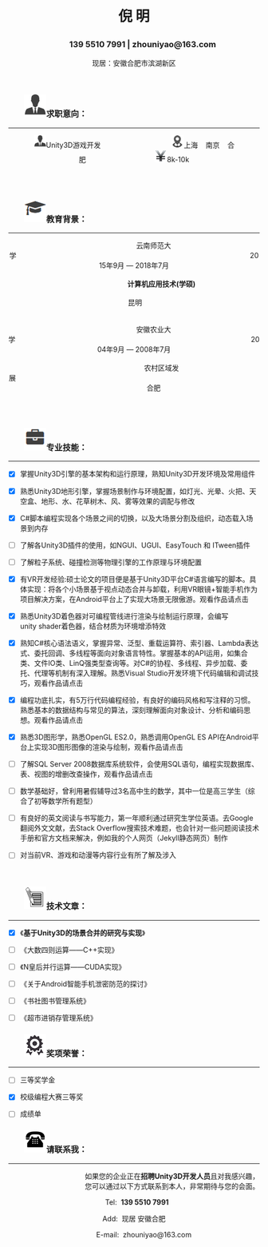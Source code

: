 <h1><p align="center">倪 明</p></h1>

<h3><p align="center">&nbsp;&nbsp;&nbsp;&nbsp;&nbsp;&nbsp;&nbsp;&nbsp;&nbsp;139&nbsp;5510&nbsp;7991&nbsp;<b>|</b>&nbsp;zhouniyao@163.com</p></h3>
<p align="center">现居：安徽合肥市滨湖新区</p>
<br>
<h3>&nbsp;&nbsp;&nbsp;&nbsp;&nbsp;&nbsp;&nbsp;&nbsp;<img src="/styles/images/me/info.png" alt="我">求职意向：</h3>


----------


<p align="center"><img src="/nm_icon/info2.png" alt="我">Unity3D游戏开发&nbsp;&nbsp;&nbsp;&nbsp;&nbsp;&nbsp;&nbsp;&nbsp;&nbsp;&nbsp;&nbsp;&nbsp;&nbsp;&nbsp;&nbsp;&nbsp;&nbsp;&nbsp;&nbsp;&nbsp;&nbsp;&nbsp;&nbsp;&nbsp;&nbsp;&nbsp; &nbsp;&nbsp;&nbsp;&nbsp; &nbsp;&nbsp;&nbsp;&nbsp;<img src="/nm_icon/location2.png" alt="我">上海&nbsp;&nbsp;&nbsp;&nbsp;南京&nbsp;&nbsp;&nbsp;&nbsp;合肥&nbsp;&nbsp;&nbsp;&nbsp;&nbsp;&nbsp;&nbsp;&nbsp;&nbsp;&nbsp;&nbsp;&nbsp;&nbsp;&nbsp;&nbsp;&nbsp;&nbsp;&nbsp;&nbsp;&nbsp;&nbsp;&nbsp;&nbsp;&nbsp;&nbsp;&nbsp; &nbsp;&nbsp;&nbsp;&nbsp;&nbsp;&nbsp;&nbsp;&nbsp;<img src="/nm_icon/rmb2.png" alt="我">8k-10k</p>





<br><br>
	
<h3>&nbsp;&nbsp;&nbsp;&nbsp;&nbsp;&nbsp;&nbsp;&nbsp;<img src="/styles/images/me/education.png" alt="我">教育背景：</h3>


----------


<center>&nbsp;&nbsp;&nbsp;&nbsp;&nbsp;&nbsp;&nbsp;&nbsp;&nbsp;&nbsp;&nbsp;&nbsp;&nbsp;&nbsp;&nbsp;&nbsp;&nbsp;&nbsp;&nbsp;&nbsp;云南师范大学&nbsp;&nbsp;&nbsp;&nbsp;&nbsp;&nbsp;&nbsp;&nbsp;&nbsp;&nbsp;&nbsp;&nbsp;&nbsp;&nbsp;&nbsp;&nbsp;&nbsp;&nbsp;&nbsp;&nbsp;&nbsp;&nbsp;&nbsp;&nbsp;&nbsp;&nbsp;&nbsp;&nbsp;&nbsp;&nbsp;&nbsp;&nbsp;&nbsp;&nbsp;&nbsp;&nbsp;&nbsp;&nbsp;&nbsp;&nbsp;&nbsp;&nbsp;&nbsp;&nbsp;&nbsp;&nbsp;&nbsp;&nbsp;&nbsp;&nbsp;&nbsp;&nbsp;&nbsp;&nbsp;&nbsp;&nbsp;&nbsp;&nbsp;&nbsp;&nbsp;&nbsp;&nbsp;&nbsp;&nbsp;&nbsp;&nbsp;&nbsp;&nbsp;&nbsp;&nbsp;&nbsp;&nbsp;&nbsp;&nbsp;&nbsp;&nbsp;&nbsp;&nbsp;&nbsp;&nbsp;&nbsp;&nbsp;&nbsp;&nbsp;&nbsp;&nbsp;&nbsp;&nbsp;&nbsp;&nbsp;&nbsp;&nbsp;&nbsp;&nbsp;&nbsp;&nbsp;&nbsp;&nbsp;&nbsp;&nbsp;&nbsp;&nbsp;&nbsp;&nbsp;&nbsp;&nbsp;&nbsp;&nbsp;&nbsp;&nbsp;&nbsp;&nbsp;&nbsp;&nbsp;&nbsp;&nbsp;&nbsp;&nbsp;&nbsp;2015年9月 — 2018年7月</center>
<br>
<center>&nbsp;&nbsp;&nbsp;&nbsp;&nbsp;&nbsp;&nbsp;&nbsp;&nbsp;&nbsp;&nbsp;&nbsp;&nbsp;&nbsp;&nbsp;&nbsp;&nbsp;&nbsp;&nbsp;&nbsp;&nbsp;&nbsp;&nbsp;&nbsp;&nbsp;&nbsp;&nbsp;&nbsp;<b>计算机应用技术(学硕) </b>&nbsp;&nbsp;&nbsp;&nbsp;&nbsp;&nbsp;&nbsp;&nbsp;&nbsp;&nbsp;&nbsp;&nbsp;&nbsp;&nbsp;&nbsp;&nbsp;&nbsp;&nbsp;&nbsp;&nbsp;&nbsp;&nbsp;&nbsp;&nbsp;&nbsp;&nbsp;&nbsp;&nbsp;&nbsp;&nbsp;&nbsp;&nbsp;&nbsp;&nbsp;&nbsp;&nbsp;&nbsp;&nbsp;&nbsp;&nbsp;&nbsp;&nbsp;&nbsp;&nbsp;&nbsp;&nbsp;&nbsp;&nbsp;&nbsp;&nbsp;&nbsp;&nbsp;&nbsp;&nbsp;&nbsp;&nbsp;&nbsp;&nbsp;&nbsp;&nbsp;&nbsp;&nbsp;&nbsp;&nbsp;&nbsp;&nbsp;&nbsp;&nbsp;&nbsp;&nbsp;&nbsp;&nbsp;&nbsp;&nbsp;&nbsp;&nbsp;&nbsp;&nbsp;&nbsp;&nbsp;&nbsp;&nbsp;&nbsp;&nbsp;&nbsp;&nbsp;&nbsp;&nbsp;&nbsp;&nbsp;&nbsp;&nbsp;&nbsp;&nbsp;&nbsp;&nbsp;&nbsp;&nbsp;&nbsp;&nbsp;&nbsp;&nbsp;&nbsp;&nbsp;&nbsp;&nbsp;&nbsp;&nbsp;&nbsp;&nbsp;&nbsp;&nbsp;&nbsp;&nbsp;&nbsp;&nbsp;&nbsp;&nbsp;&nbsp;&nbsp;&nbsp;&nbsp;&nbsp;&nbsp;&nbsp;&nbsp;&nbsp;&nbsp;&nbsp;昆明</center>
<br><br>
<center>&nbsp;&nbsp;&nbsp;&nbsp;&nbsp;&nbsp;&nbsp;&nbsp;&nbsp;&nbsp;&nbsp;&nbsp;&nbsp;&nbsp;&nbsp;&nbsp;&nbsp;&nbsp;&nbsp;&nbsp;安徽农业大学&nbsp;&nbsp;&nbsp;&nbsp;&nbsp;&nbsp;&nbsp;&nbsp;&nbsp;&nbsp;&nbsp;&nbsp;&nbsp;&nbsp;&nbsp;&nbsp;&nbsp;&nbsp;&nbsp;&nbsp;&nbsp;&nbsp;&nbsp;&nbsp;&nbsp;&nbsp;&nbsp;&nbsp;&nbsp;&nbsp;&nbsp;&nbsp;&nbsp;&nbsp;&nbsp;&nbsp;&nbsp;&nbsp;&nbsp;&nbsp;&nbsp;&nbsp;&nbsp;&nbsp;&nbsp;&nbsp;&nbsp;&nbsp;&nbsp;&nbsp;&nbsp;&nbsp;&nbsp;&nbsp;&nbsp;&nbsp;&nbsp;&nbsp;&nbsp;&nbsp;&nbsp;&nbsp;&nbsp;&nbsp;&nbsp;&nbsp;&nbsp;&nbsp;&nbsp;&nbsp;&nbsp;&nbsp;&nbsp;&nbsp;&nbsp;&nbsp;&nbsp;&nbsp;&nbsp;&nbsp;&nbsp;&nbsp;&nbsp;&nbsp;&nbsp;&nbsp;&nbsp;&nbsp;&nbsp;&nbsp;&nbsp;&nbsp;&nbsp;&nbsp;&nbsp;&nbsp;&nbsp;&nbsp;&nbsp;&nbsp;&nbsp;&nbsp;&nbsp;&nbsp;&nbsp;&nbsp;&nbsp;&nbsp;&nbsp;&nbsp;&nbsp;&nbsp;&nbsp;&nbsp;&nbsp;&nbsp;&nbsp;&nbsp;&nbsp;&nbsp;2004年9月 — 2008年7月</center>
<br>
<center>&nbsp;&nbsp;&nbsp;&nbsp;&nbsp;&nbsp;&nbsp;&nbsp;&nbsp;&nbsp;&nbsp;&nbsp;&nbsp;&nbsp;&nbsp;&nbsp;&nbsp;&nbsp;&nbsp;&nbsp;&nbsp;&nbsp;&nbsp;&nbsp;&nbsp;&nbsp;&nbsp;&nbsp;农村区域发展&nbsp;&nbsp;&nbsp;&nbsp;&nbsp;&nbsp;&nbsp;&nbsp;&nbsp;&nbsp;&nbsp;&nbsp;&nbsp;&nbsp;&nbsp;&nbsp;&nbsp;&nbsp;&nbsp;&nbsp;&nbsp;&nbsp;&nbsp;&nbsp;&nbsp;&nbsp;&nbsp;&nbsp;&nbsp;&nbsp;&nbsp;&nbsp;&nbsp;&nbsp;&nbsp;&nbsp;&nbsp;&nbsp;&nbsp;&nbsp;&nbsp;&nbsp;&nbsp;&nbsp;&nbsp;&nbsp;&nbsp;&nbsp;&nbsp;&nbsp;&nbsp;&nbsp;&nbsp;&nbsp;&nbsp;&nbsp;&nbsp;&nbsp;&nbsp;&nbsp;&nbsp;&nbsp;&nbsp;&nbsp;&nbsp;&nbsp;&nbsp;&nbsp;&nbsp;&nbsp;&nbsp;&nbsp;&nbsp;&nbsp;&nbsp;&nbsp;&nbsp;&nbsp;&nbsp;&nbsp;&nbsp;&nbsp;&nbsp;&nbsp;&nbsp;&nbsp;&nbsp;&nbsp;&nbsp;&nbsp;&nbsp;&nbsp;&nbsp;&nbsp;&nbsp;&nbsp;&nbsp;&nbsp;&nbsp;&nbsp;&nbsp;&nbsp;&nbsp;&nbsp;&nbsp;&nbsp;&nbsp;&nbsp;&nbsp;&nbsp;&nbsp;&nbsp;&nbsp;&nbsp;&nbsp;&nbsp;&nbsp;&nbsp;&nbsp;&nbsp;&nbsp;&nbsp;&nbsp;&nbsp;&nbsp;&nbsp;&nbsp;&nbsp;&nbsp;&nbsp;&nbsp;&nbsp;&nbsp;&nbsp;&nbsp;&nbsp;&nbsp;&nbsp;&nbsp;&nbsp;&nbsp;&nbsp;&nbsp;&nbsp;合肥</center>



<br><br>

<h3>&nbsp;&nbsp;&nbsp;&nbsp;&nbsp;&nbsp;&nbsp;&nbsp;<img src="/styles/images/me/skill.png" alt="我">专业技能：</h3>


----------

- [x] 掌握Unity3D引擎的基本架构和运行原理，熟知Unity3D开发环境及常用组件<br>
- [x] 熟悉Unity3D地形引擎，掌握场景制作与环境配置，如灯光、光晕、火把、天空盒、地形、水、花草树木、风、雾等效果的调配与修改<br>
- [x] C#脚本编程实现各个场景之间的切换，以及大场景分割及组织，动态载入场景到内存<br>
- [ ] 了解各Unity3D插件的使用，如NGUI、UGUI、EasyTouch 和 ITween插件<br>
- [ ] 了解粒子系统、碰撞检测等物理引擎的工作原理与环境配置<br>
- [x] 有VR开发经验:硕士论文的项目便是基于Unity3D平台C#语言编写的脚本。具体实现：将各个小场景基于视点动态合并与卸载，利用VR眼镜+智能手机作为项目解决方案，在Android平台上了实现大场景无限傲游。观看作品请点击<br>
- [x] 熟悉Unity3D着色器对可编程管线进行渲染与绘制运行原理，会编写unity&nbsp;shader着色器，结合材质为环境增添特效<br>
- [x] 熟知C#核心语法语义，掌握异常、泛型、重载运算符、索引器、Lambda表达式、委托回调、多线程等面向对象语言特性。掌握基本的API运用，如集合类、文件IO类、LinQ强类型查询等。对C#的协程、多线程、异步加载、委托、代理等机制有深入理解。熟悉Visual&nbsp;Studio开发环境下代码编辑和调试技巧，观看作品请点击<br>
- [x] 编程功底扎实，有5万行代码编程经验，有良好的编码风格和写注释的习惯。熟悉基本的数据结构与常见的算法，深刻理解面向对象设计、分析和编码思想。观看作品请点击<br>
- [x] 熟悉3D图形学，熟悉OpenGL ES2.0，熟悉调用OpenGL ES API在Android平台上实现3D图形图像的渲染与绘制，观看作品请点击<br>
- [ ] 了解SQL Server 2008数据库系统软件，会使用SQL语句，编程实现数据库、表、视图的增删改查操作，观看作品请点击<br>
- [ ] 数学基础好，曾利用暑假辅导过3名高中生的数学，其中一位是高三学生（综合了初等数学所有题型）<br>
- [ ] 有良好的英文阅读与书写能力，第一年顺利通过研究生学位英语。去Google翻阅外文文献，去Stack&nbsp;Overflow搜索技术难题，也会针对一些问题阅读技术手册和官方文档来解决，例如我的个人网页（Jekyll静态网页）制作<br>
- [ ] 对当前VR、游戏和动漫等内容行业有所了解及涉入


<br>

<h3>&nbsp;&nbsp;&nbsp;&nbsp;&nbsp;&nbsp;&nbsp;&nbsp;<img src="/nm_icon/thesis.png" alt="我">技术文章：</h3>


----------


- [x] 《**基于Unity3D的场景合并的研究与实现**》<br>
- [ ] 《大数四则运算——C++实现》<br>
- [ ] 《N皇后并行运算——CUDA实现》<br>
- [ ] 《关于Android智能手机泄密防范的探讨》<br>
- [ ] 《书社图书管理系统》<br>
- [ ] 《超市进销存管理系统》<br>


<h3>&nbsp;&nbsp;&nbsp;&nbsp;&nbsp;&nbsp;&nbsp;&nbsp;<img src="/nm_icon/honor.png" alt="我">奖项荣誉：</h3>


----------


- [ ] 三等奖学金<br>
- [x] 校级编程大赛三等奖<br>
- [ ] 成绩单<br>




<h3>&nbsp;&nbsp;&nbsp;&nbsp;&nbsp;&nbsp;&nbsp;&nbsp;<img src="/styles/images/me/tel.png" alt="我">请联系我：</h3>


----------


 &nbsp;&nbsp;&nbsp;&nbsp;&nbsp;&nbsp;&nbsp;&nbsp;&nbsp;&nbsp;&nbsp;&nbsp;&nbsp;&nbsp;&nbsp;&nbsp;&nbsp;&nbsp;&nbsp;&nbsp;&nbsp;&nbsp;&nbsp;&nbsp;&nbsp;&nbsp;&nbsp;&nbsp;&nbsp;&nbsp;&nbsp;&nbsp;&nbsp;&nbsp;&nbsp;&nbsp;&nbsp;&nbsp;&nbsp;如果您的企业正在**招聘Unity3D开发人员**且对我感兴趣， <br>
&nbsp;&nbsp;&nbsp;&nbsp;&nbsp;&nbsp;&nbsp;&nbsp;&nbsp;&nbsp;&nbsp;&nbsp;&nbsp;&nbsp;&nbsp;&nbsp;&nbsp;&nbsp;&nbsp;&nbsp;&nbsp;&nbsp;&nbsp;&nbsp;&nbsp;&nbsp;&nbsp;&nbsp;&nbsp;&nbsp;&nbsp;&nbsp;&nbsp;&nbsp;&nbsp;&nbsp;&nbsp;&nbsp;&nbsp;您可以通过以下方式联系到本人，非常期待与您的会面。

<p align="center">&nbsp;&nbsp;&nbsp;Tel:&nbsp;&nbsp;<b>139 5510 7991</b></p>
<p align="center">Add:&nbsp;&nbsp;现居 安徽合肥</p>
<p align="center">&nbsp;&nbsp;&nbsp;&nbsp;&nbsp;&nbsp;&nbsp;&nbsp;&nbsp;&nbsp;E-mail:&nbsp;&nbsp;zhouniyao@163.com</p>




